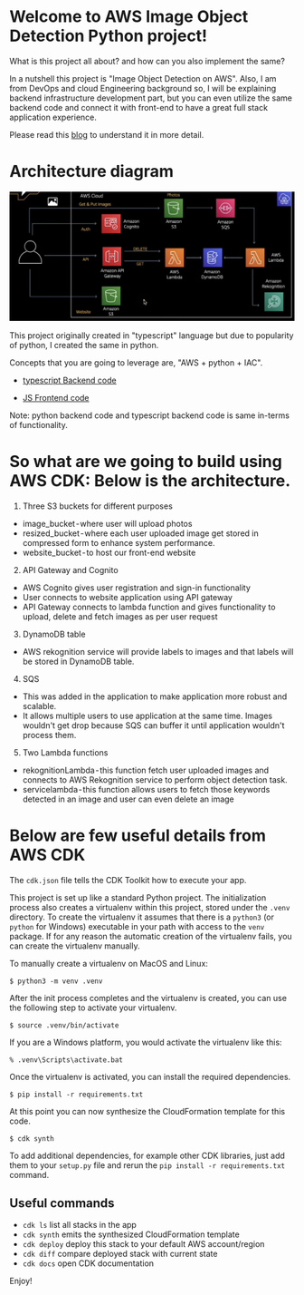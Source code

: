 
# Welcome to AWS Image Object Detection Python project!

What is this project all about? and how can you also implement the same? 

In a nutshell this project is "Image Object Detection on AWS". Also, I am from DevOps and cloud Engineering background so, I will be explaining backend infrastructure development part, but you can even utilize the same backend code and connect it with front-end to have a great full stack application experience.

Please read this [blog](https://neerajsomani.medium.com/aws-image-object-detection-project-b3a1f8c1b3b5) to understand it in more detail.

# Architecture diagram
![Architecture diagram](photos/FinalSS-CDKproject.png?raw=true "Architecture diagram")

This project originally created in "typescript" language but due to popularity of python, I created the same in python.

Concepts that you are going to leverage are, "AWS + python + IAC".

- [typescript Backend code](https://github.com/aws-samples/aws-dev-hour-backend)

- [JS Frontend code](https://github.com/aws-samples/aws-dev-hour-frontend)

Note: python backend code and typescript backend code is same in-terms of functionality.

# So what are we going to build using AWS CDK: Below is the architecture.

1. Three S3 buckets for different purposes

- image_bucket - where user will upload photos
- resized_bucket - where each user uploaded image get stored in compressed form to enhance system performance.
- website_bucket - to host our front-end website

2. API Gateway and Cognito
- AWS Cognito gives user registration and sign-in functionality
- User connects to website application using API gateway
- API Gateway connects to lambda function and gives functionality to upload, delete and fetch images as per user request

3. DynamoDB table
- AWS rekognition service will provide labels to images and that labels will be stored in DynamoDB table.

4. SQS
- This was added in the application to make application more robust and scalable.
- It allows multiple users to use application at the same time. Images wouldn't get drop because SQS can buffer it until application wouldn't process them.

5. Two Lambda functions
- rekognitionLambda - this function fetch user uploaded images and connects to AWS Rekognition service to perform object detection task.
- servicelambda - this function allows users to fetch those keywords detected in an image and user can even delete an image

# Below are few useful details from AWS CDK 

The `cdk.json` file tells the CDK Toolkit how to execute your app.

This project is set up like a standard Python project.  The initialization
process also creates a virtualenv within this project, stored under the `.venv`
directory.  To create the virtualenv it assumes that there is a `python3`
(or `python` for Windows) executable in your path with access to the `venv`
package. If for any reason the automatic creation of the virtualenv fails,
you can create the virtualenv manually.

To manually create a virtualenv on MacOS and Linux:

```
$ python3 -m venv .venv
```

After the init process completes and the virtualenv is created, you can use the following
step to activate your virtualenv.

```
$ source .venv/bin/activate
```

If you are a Windows platform, you would activate the virtualenv like this:

```
% .venv\Scripts\activate.bat
```

Once the virtualenv is activated, you can install the required dependencies.

```
$ pip install -r requirements.txt
```

At this point you can now synthesize the CloudFormation template for this code.

```
$ cdk synth
```

To add additional dependencies, for example other CDK libraries, just add
them to your `setup.py` file and rerun the `pip install -r requirements.txt`
command.

## Useful commands

 * `cdk ls`          list all stacks in the app
 * `cdk synth`       emits the synthesized CloudFormation template
 * `cdk deploy`      deploy this stack to your default AWS account/region
 * `cdk diff`        compare deployed stack with current state
 * `cdk docs`        open CDK documentation

Enjoy!
